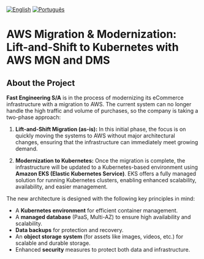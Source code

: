 [![English](https://img.shields.io/badge/English-blue.svg)](README.en.md)
[![Português](https://img.shields.io/badge/Português-green.svg)](README.md)

# **AWS Migration & Modernization: Lift-and-Shift to Kubernetes with AWS MGN and DMS**

## About the Project

**Fast Engineering S/A** is in the process of modernizing its eCommerce infrastructure with a migration to AWS. The current system can no longer handle the high traffic and volume of purchases, so the company is taking a two-phase approach:

1. **Lift-and-Shift Migration (as-is):** In this initial phase, the focus is on quickly moving the systems to AWS without major architectural changes, ensuring that the infrastructure can immediately meet growing demand.

2. **Modernization to Kubernetes:** Once the migration is complete, the infrastructure will be updated to a Kubernetes-based environment using **Amazon EKS (Elastic Kubernetes Service)**. EKS offers a fully managed solution for running Kubernetes clusters, enabling enhanced scalability, availability, and easier management.

The new architecture is designed with the following key principles in mind:

- A **Kubernetes environment** for efficient container management.
- A **managed database** (PaaS, Multi-AZ) to ensure high availability and scalability.
- **Data backups** for protection and recovery.
- An **object storage system** (for assets like images, videos, etc.) for scalable and durable storage.
- Enhanced **security** measures to protect both data and infrastructure.